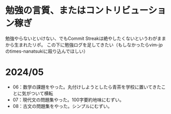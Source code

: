 # 勉強の言質、またはコントリビューション稼ぎ

勉強やらないといけない、でもCommit Streakは絶やしたくないというわがままから生まれたリポ。
この下に勉強ログを足してきたい（もしなかったらvim-jpのtimes-nanatsukiに殴り込んでほしい）

# 2024/05

- 06：数学の課題をやった。丸付けしようとしたら青茶を学校に置いてきたことに気がついて横転
- 07：現代文の問題集やった。100字要約地味にむずい。
- 08：古文の問題集をやった。シンプルにむずい。
